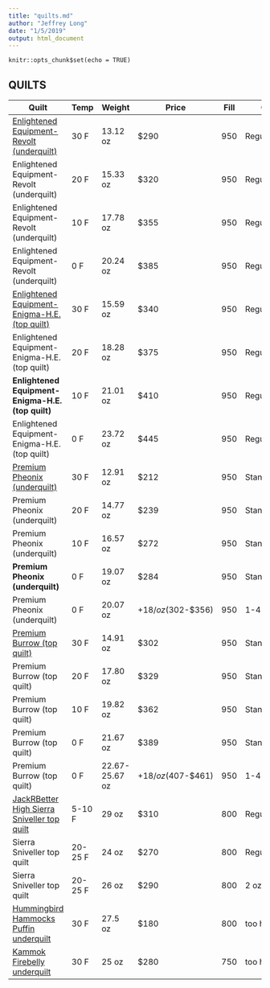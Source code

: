```yaml
---
title: "quilts.md"
author: "Jeffrey Long"
date: "1/5/2019"
output: html_document
---
```


```{r setup, include=FALSE}
knitr::opts_chunk$set(echo = TRUE)
```

## QUILTS

Quilt  |  Temp  |  Weight  | Price | Fill | Overfill
---------------------------- | --------------------- | ---------------------- | --------------------- | ---------------------- | --------------
[Enlightened Equipment- Revolt (underquilt)](https://enlightenedequipment.com/revolt-custom/) | 30 F | 13.12 oz | $290 | 950 | Regular 65"
Enlightened Equipment- Revolt (underquilt) | 20 F | 15.33 oz | $320 | 950 | Regular 65"
Enlightened Equipment- Revolt (underquilt) | 10 F | 17.78 oz | $355 | 950 | Regular 65"
Enlightened Equipment- Revolt (underquilt) | 0 F | 20.24 oz | $385 | 950 | Regular 65"
[Enlightened Equipment- Enigma-H.E. (top quilt)](https://enlightenedequipment.com/enigma-h-e-custom/) | 30 F | 15.59 oz |  $340 | 950 | Regular/Regular
Enlightened Equipment- Enigma-H.E. (top quilt) | 20 F | 18.28 oz | $375 | 950 | Regular/Regular
**Enlightened Equipment- Enigma-H.E. (top quilt)** | 10 F | 21.01 oz | $410 | 950 | Regular/Regular
Enlightened Equipment- Enigma-H.E. (top quilt) | 0 F | 23.72 oz | $445 | 950 | Regular/Regular
[Premium Pheonix (underquilt)](https://www.hammockgear.com/premium-phoenix/) | 30 F | 12.91 oz | $212 | 950 | Standard 
Premium Pheonix (underquilt) | 20 F | 14.77 oz | $239 | 950 | Standard 
Premium Pheonix (underquilt) | 10 F | 16.57 oz | $272 | 950 | Standard 
**Premium Pheonix (underquilt)** |  0 F | 19.07 oz | $284 | 950 | Standard 
Premium Pheonix (underquilt) |  0 F | 20.07 oz | +$18/oz ($302-$356) | 950 | 1-4 oz
[Premium Burrow (top quilt)](https://www.hammockgear.com/premium-burrow/) | 30 F | 14.91 oz | $302 | 950 | Standard
Premium Burrow (top quilt) | 20 F | 17.80 oz | $329 | 950 | Standard
Premium Burrow (top quilt) | 10 F | 19.82 oz | $362 | 950 | Standard
Premium Burrow (top quilt) | 0 F | 21.67 oz | $389 | 950 | Standard
Premium Burrow (top quilt) | 0 F | 22.67-25.67 oz | +$18/oz ($407-$461) | 950 | 1-4 oz
[JackRBetter High Sierra Sniveller top quilt](http://www.jacksrbetter.com/shop/high-sierra-sniveller/) | 5-10 F | 29 oz | $310 | 800 | Regular
Sierra Sniveller top quilt | 20-25 F | 24 oz | $270 | 800 | Regular
Sierra Sniveller top quilt | 20-25 F | 26 oz | $290 | 800 | 2 oz 
[Hummingbird Hammocks Puffin underquilt](https://hummingbirdhammocks.com/shop/puffin-underquilt/) | 30 F | 27.5 oz | $180 | 800 | too heavy
[Kammok Firebelly underquilt](https://kammok.com/products/firebelly) | 30 F |  25 oz | $280 | 750 | too heavy





